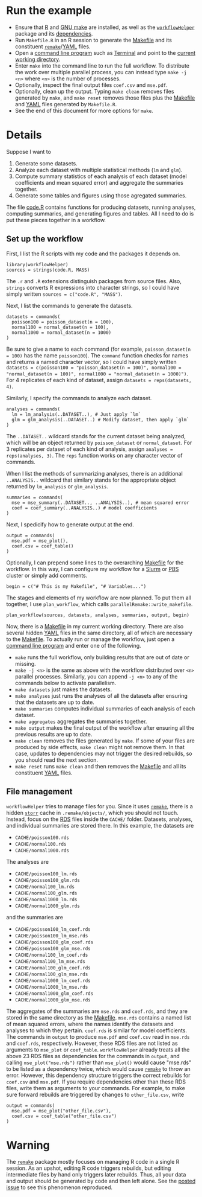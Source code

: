 # Run the example

- Ensure that [R](https://www.r-project.org/) and [GNU make](https://www.gnu.org/software/make/) are installed, as well as the [`workflowHelper`](https://github.com/wlandau/workflowHelper) package and its [dependencies](https://github.com/wlandau/workflowHelper/blob/master/DESCRIPTION).
- Run `Makefile.R` in an R session to generate the [Makefile](https://www.gnu.org/software/make/) and its constituent [`remake`](https://github.com/richfitz/remake)/[YAML](http://yaml.org/) files.
- Open a [command line program](http://linuxcommand.org/) such as [Terminal](https://en.wikipedia.org/wiki/Terminal_%28OS_X%29) and point to the [current working directory](http://www.linfo.org/cd.html).
- Enter `make` into the command line to run the full workflow. To distribute the work over multiple parallel process, you can instead type `make -j <n>` where `<n>` is the number of processes.
- Optionally, inspect the final output files `coef.csv` and `mse.pdf`.
- Optionally, clean up the output. Typing `make clean` removes files generated by `make`, and `make reset` removes those files plus the [Makefile](https://www.gnu.org/software/make/) and [YAML](http://yaml.org/) files generated by `Makefile.R`. 
- See the end of this document for more options for `make`.

# Details

Suppose I want to 

1. Generate some datasets.
2. Analyze each dataset with multiple statistical methods (`lm` and `glm`).
3. Compute summary statistics of each analysis of each dataset (model coefficients and mean squared error) and aggregate the summaries together.
4. Generate some tables and figures using those agregated summaries.

The file [code.R]("https://github.com/wlandau/workflowHelper/blob/master/example/code.R") contains functions for producing datasets, running analyses, computing summaries, and generating figures and tables. All I need to do is put these pieces together in a workflow.

## Set up the workflow

First, I list the R scripts with my code and the packages it depends on.

```{r}
library(workflowHelper)
sources = strings(code.R, MASS)
```

The `.r` and `.R` extensions distinguish packages from source files. Also, `strings` converts R expressions into character strings, so I could have simply written `sources = c("code.R", "MASS")`.

Next, I list the commands to generate the datasets.

```{r}
datasets = commands(
  poisson100 = poisson_dataset(n = 100),
  normal100 = normal_dataset(n = 100),
  normal1000 = normal_dataset(n = 1000)
)
```

Be sure to give a name to each command (for example, `poisson_dataset(n = 100)` has the name `poisson100`). The `command` function checks for names and returns a named character vector, so I could have simply written `datasets = c(poisson100 = "poisson_dataset(n = 100)", normal100 = "normal_dataset(n = 100)", normal1000 = "normal_dataset(n = 1000)")`. For 4 replicates of each kind of dataset, assign `datasets = reps(datasets, 4)`.

Similarly, I specify the commands to analyze each dataset.

```{r}
analyses = commands(
  lm = lm_analysis(..DATASET..), # Just apply `lm`
  glm = glm_analysis(..DATASET..) # Modify dataset, then apply `glm`
)
```

The `..DATASET..` wildcard stands for the current dataset being analyzed, which will be an object returned by `poisson_dataset` or `normal_dataset`. For 3 replicates per dataset of each kind of analysis, assign `analyses = reps(analyses, 3)`. The `reps` function works on any character vector of commands.

When I list the methods of summarizing analyses, there is an additional `..ANALYSIS..` wildcard that similary stands for the appropriate object returned by `lm_analysis` or `glm_analysis`.

```{r}
summaries = commands(
  mse = mse_summary(..DATASET.., ..ANALYSIS..), # mean squared error
  coef = coef_summary(..ANALYSIS..) # model coefficients
)
```

Next, I spedicify how to generate output at the end.

```{r}
output = commands(
  mse.pdf = mse_plot(),
  coef.csv = coef_table()
)
```

Optionally, I can prepend some lines to the overarching [Makefile](https://www.gnu.org/software/make/) for the workflow. In this way, I can configure my workflow for a [Slurm](https://en.wikipedia.org/wiki/Slurm_Workload_Manager) or [PBS](https://en.wikipedia.org/wiki/Portable_Batch_System) cluster or simply add comments.

```{r}
begin = c("# This is my Makefile", "# Variables...")
```

The stages and elements of my workflow are now planned. To put them all together, I use `plan_workflow`, which calls `parallelRemake::write_makefile`.

```{r}
plan_workflow(sources, datasets, analyses, summaries, output, begin)
```

Now, there is a [Makefile](https://www.gnu.org/software/make/) in my current working directory. There are also several hidden [YAML](http://yaml.org/) files in the same directory, all of which are necessary to the [Makefile](https://www.gnu.org/software/make/). To actually run or manage the workflow, just open a [command line program](http://linuxcommand.org/) and enter one of the following.

- `make` runs the full workflow, only building results that are out of date or missing.
- `make -j <n>` is the same as above with the workflow distributed over `<n>` parallel processes. Similarly, you can append `-j <n>` to any of the commands below to activate parallelism.
- `make datasets` just makes the datasets.
- `make analyses` just runs the analyses of all the datasets after ensuring that the datasets are up to date.
- `make summaries` computes individual summaries of each analysis of each dataset.
- `make aggregates` aggregates the summaries together.
- `make output` makes the final output of the workflow after ensuring all the previous results are up to date.
- `make clean` removes the files generated by `make`. If some of your files are produced by side effects, `make clean` might not remove them. In that case, updates to dependencies may not trigger the desired rebuilds, so you should read the next section. 
- `make reset` runs `make clean` and then removes the [Makefile](https://www.gnu.org/software/make/) and all its constituent [YAML](http://yaml.org/) files.

## File management

`workflowHelper` tries to manage files for you. Since it uses [`remake`](https://github.com/richfitz/remake), there is a hidden [`storr`](https://github.com/richfitz/storr) cache in `.remake/objects/`, which you should not touch. Instead, focus on the [RDS](http://www.r-bloggers.com/a-better-way-of-saving-and-loading-objects-in-r/) files inside the `CACHE/` folder. Datasets, analyses, and individual summaries are stored there. In this example, the datasets are 

- `CACHE/poisson100.rds`
- `CACHE/normal100.rds`
- `CACHE/normal1000.rds`

The analyses are

- `CACHE/poisson100_lm.rds`
- `CACHE/poisson100_glm.rds`
- `CACHE/normal100_lm.rds`
- `CACHE/normal100_glm.rds`
- `CACHE/normal1000_lm.rds`
- `CACHE/normal1000_glm.rds`

and the summaries are 

- `CACHE/poisson100_lm_coef.rds`
- `CACHE/poisson100_lm_mse.rds`
- `CACHE/poisson100_glm_coef.rds`
- `CACHE/poisson100_glm_mse.rds`
- `CACHE/normal100_lm_coef.rds`
- `CACHE/normal100_lm_mse.rds`
- `CACHE/normal100_glm_coef.rds`
- `CACHE/normal100_glm_mse.rds`
- `CACHE/normal1000_lm_coef.rds`
- `CACHE/normal1000_lm_mse.rds`
- `CACHE/normal1000_glm_coef.rds`
- `CACHE/normal1000_glm_mse.rds`

The aggregates of the summaries are `mse.rds` and `coef.rds`, and they are stored in the same directory as the [Makefile](https://www.gnu.org/software/make/). `mse.rds` contains a named list of mean squared errors, where the names identify the datasets and analyses to which they pertain. `coef.rds` is similar for model coefficients. The commands in `output` to produce `mse.pdf` and `coef.csv` read in `mse.rds` and `coef.rds`, respectively. However, these RDS files are not listed as arguments to `mse_plot` or `coef_table`. `workflowHelper` already treats all the above 23 RDS files as dependencies for the commands in `output`, and calling `mse_plot("mse.rds")` rather than `mse_plot()` would cause "mse.rds" to be listed as a dependency twice, which would cause [`remake`](https://github.com/richfitz/remake) to throw an error. However, this dependency structure triggers the correct rebuilds for `coef.csv` and `mse.pdf`. If you require dependencies other than these RDS files, write them as arguments to your commands. For example, to make sure forward rebuilds are triggered by changes to  `other_file.csv`, write

```{r}
output = commands(
  mse.pdf = mse_plot("other_file.csv"),
  coef.csv = coef_table("other_file.csv")
)
```

# Warning

The [`remake`](https://github.com/richfitz/remake) package mostly focuses on managing R code in a single R session. As an upshot, editing R code triggers rebuilds, but editing intermediate files by hand only triggers later rebuilds. Thus, all your data and output should be generated by code and then left alone. See the [posted issue](https://github.com/richfitz/remake/issues/87) to see this phenomenon reproduced.

